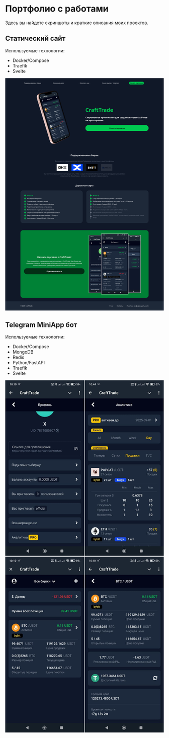 # Портфолио с работами

Здесь вы найдете скриншоты и краткие описания моих проектов.

## Статический сайт

Используемые технологии:

- Docker/Compose
- Traefik
- Svelte

![screen_1](imgs/2025.04-Web-Site/screen_1.png)

## Telegram MiniApp бот

Используемые технологии:

- Docker/Compose
- MongoDB
- Redis
- Python/FastAPI
- Traefik
- Svelte

![screen_1_2](imgs/2025.03-Telegram-MiniApp/screen_1_2.png)
![screen_3_4](imgs/2025.03-Telegram-MiniApp/screen_3_4.png)
